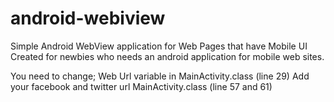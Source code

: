android-webiview
================

Simple Android WebView application for Web Pages that have Mobile UI
Created for newbies who needs an android application for mobile web sites.

You need to change;
Web Url variable in MainActivity.class (line 29)
Add your facebook and twitter url MainActivity.class (line 57 and 61)
